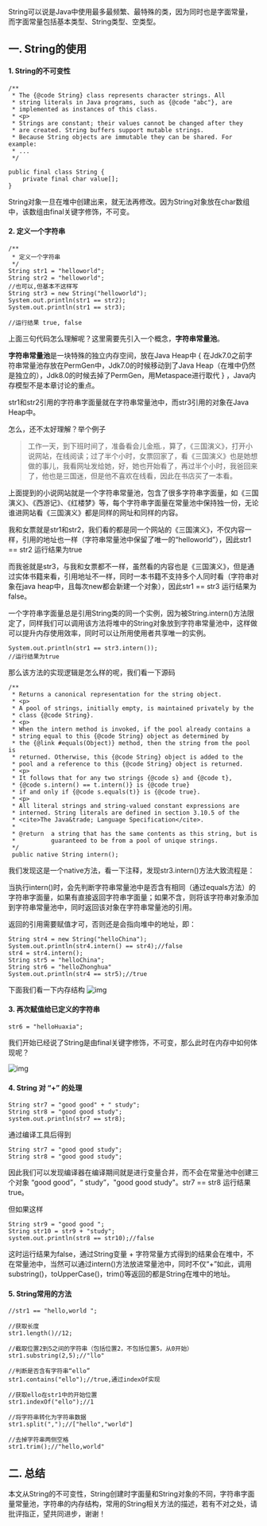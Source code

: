 String可以说是Java中使用最多最频繁、最特殊的类，因为同时也是字面常量，而字面常量包括基本类型、String类型、空类型。

## 一. String的使用

#### 1. String的不可变性

```
/**
 * The {@code String} class represents character strings. All
 * string literals in Java programs, such as {@code "abc"}, are
 * implemented as instances of this class.
 * <p>
 * Strings are constant; their values cannot be changed after they
 * are created. String buffers support mutable strings.
 * Because String objects are immutable they can be shared. For example:
 * ...
 */

public final class String { 
	private final char value[];
}
```

String对象一旦在堆中创建出来，就无法再修改。因为String对象放在char数组中，该数组由final关键字修饰，不可变。

#### 2. 定义一个字符串

```
/**
 * 定义一个字符串
 */
String str1 = "helloworld";
String str2 = "helloworld";
//也可以,但基本不这样写
String str3 = new String("helloworld");
System.out.println(str1 == str2);
System.out.println(str1 == str3);

//运行结果 true, false
```

上面三句代码怎么理解呢？这里需要先引入一个概念，**字符串常量池**。

**字符串常量池**是一块特殊的独立内存空间，放在Java Heap中 { 在Jdk7.0之前字符串常量池存放在PermGen中，Jdk7.0的时候移动到了Java Heap（在堆中仍然是独立的），Jdk8.0的时候去掉了PermGen，用Metaspace进行取代 } ，Java内存模型不是本章讨论的重点。

str1和str2引用的字符串字面量就在字符串常量池中，而str3引用的对象在Java Heap中。

怎么，还不太好理解？举个例子

> 工作一天，到下班时间了，准备看会儿金瓶.，算了，《三国演义》，打开小说网站，在线阅读；过了半个小时，女票回家了，看《三国演义》也是她想做的事儿，我看网址发给她，好，她也开始看了，再过半个小时，我爸回来了，他也是三国迷，但是他不喜欢在线看，因此在书店买了一本看。

上面提到的小说网站就是一个字符串常量池，包含了很多字符串字面量，如《三国演义》、《西游记》、《红楼梦》等，每个字符串字面量在常量池中保持独一份，无论谁进网站看《三国演义》都是同样的网址和同样的内容。

我和女票就是str1和str2，我们看的都是同一个网站的《三国演义》，不仅内容一样，引用的地址也一样（字符串常量池中保留了唯一的“helloworld”），因此str1 == str2 运行结果为true

而我爸就是str3，与我和女票都不一样，虽然看的内容也是《三国演义》，但是通过实体书籍来看，引用地址不一样，同时一本书籍不支持多个人同时看（字符串对象在java heap中，且每次new都会新建一个对象），因此str1 == str3 运行结果为false。

一个字符串字面量总是引用String类的同一个实例，因为被String.intern()方法限定了，同样我们可以调用该方法将堆中的String对象放到字符串常量池中，这样做可以提升内存使用效率，同时可以让所用使用者共享唯一的实例。

```
System.out.println(str1 == str3.intern());
//运行结果为true
```

那么该方法的实现逻辑是怎么样的呢，我们看一下源码

```
/** 
 * Returns a canonical representation for the string object. 
 * <p> 
 * A pool of strings, initially empty, is maintained privately by the 
 * class {@code String}. 
 * <p> 
 * When the intern method is invoked, if the pool already contains a 
 * string equal to this {@code String} object as determined by 
 * the {@link #equals(Object)} method, then the string from the pool is 
 * returned. Otherwise, this {@code String} object is added to the 
 * pool and a reference to this {@code String} object is returned. 
 * <p> 
 * It follows that for any two strings {@code s} and {@code t}, 
 * {@code s.intern() == t.intern()} is {@code true} 
 * if and only if {@code s.equals(t)} is {@code true}. 
 * <p> 
 * All literal strings and string-valued constant expressions are 
 * interned. String literals are defined in section 3.10.5 of the 
 * <cite>The Java&trade; Language Specification</cite>. 
 * 
 * @return  a string that has the same contents as this string, but is 
 *          guaranteed to be from a pool of unique strings. 
 */
 public native String intern();
```

我们发现这是一个native方法，看一下注释，发现str3.intern()方法大致流程是：

当执行intern()时，会先判断字符串常量池中是否含有相同（通过equals方法）的字符串字面量，如果有直接返回字符串字面量；如果不含，则将该字符串对象添加到字符串常量池中，同时返回该对象在字符串常量池的引用。

返回的引用需要赋值才可，否则还是会指向堆中的地址，即：

```
String str4 = new String("helloChina");
System.out.println(str4.intern() == str4);//false
str4 = str4.intern();
String str5 = "helloChina";
String str6 = "helloZhonghua"
System.out.println(str4 == str5);//true
```

下面我们看一下内存结构
![img](https://kingcall.oss-cn-hangzhou.aliyuncs.com/blog/img/2020/11/28/23:12:13-1677914-20190622105249234-2108048903.png)

#### 3. 再次赋值给已定义的字符串

```
str6 = "helloHuaxia";
```

我们开始已经说了String是由final关键字修饰，不可变，那么此时在内存中如何体现呢？

![img](https://kingcall.oss-cn-hangzhou.aliyuncs.com/blog/img/2020/11/28/23:12:13-1677914-20190622105259274-1149192402.png)

#### 4. String 对 “+” 的处理

```
String str7 = "good good" + " study";
String str8 = "good good study";
system.out.println(str7 == str8);
```

通过编译工具后得到

```
String str7 = "good good study";
String str8 = "good good study";
```

因此我们可以发现编译器在编译期间就是进行变量合并，而不会在常量池中创建三个对象 “good good”，“ study”，"good good study"。str7 == str8 运行结果 true。

但如果这样

```
String str9 = "good good ";
String str10 = str9 + "study";
system.out.println(str8 == str10);//false
```

这时运行结果为false，通过String变量 + 字符常量方式得到的结果会在堆中，不在常量池中，当然可以通过intern()方法放进常量池中，同时不仅“+”如此，调用substring()，toUpperCase()，trim()等返回的都是String在堆中的地址。

#### 5. String常用的方法

```
//str1 == "hello,world ";

//获取长度
str1.length()//12;

//截取位置2到5之间的字符串（包括位置2，不包括位置5，从0开始）
str1.substring(2,5);//"llo"

//判断是否含有字符串“ello”
str1.contains("ello");//true,通过indexOf实现

//获取ello在str1中的开始位置
str1.indexOf("ello");//1

//将字符串转化为字符串数据
str1.split(",");//["hello","world"]

//去掉字符串两侧空格
str1.trim();//"hello,world"
```

## 二. 总结

本文从String的不可变性，String创建时字面量和String对象的不同，字符串字面量常量池，字符串的内存结构，常用的String相关方法的描述，若有不对之处，请批评指正，望共同进步，谢谢！